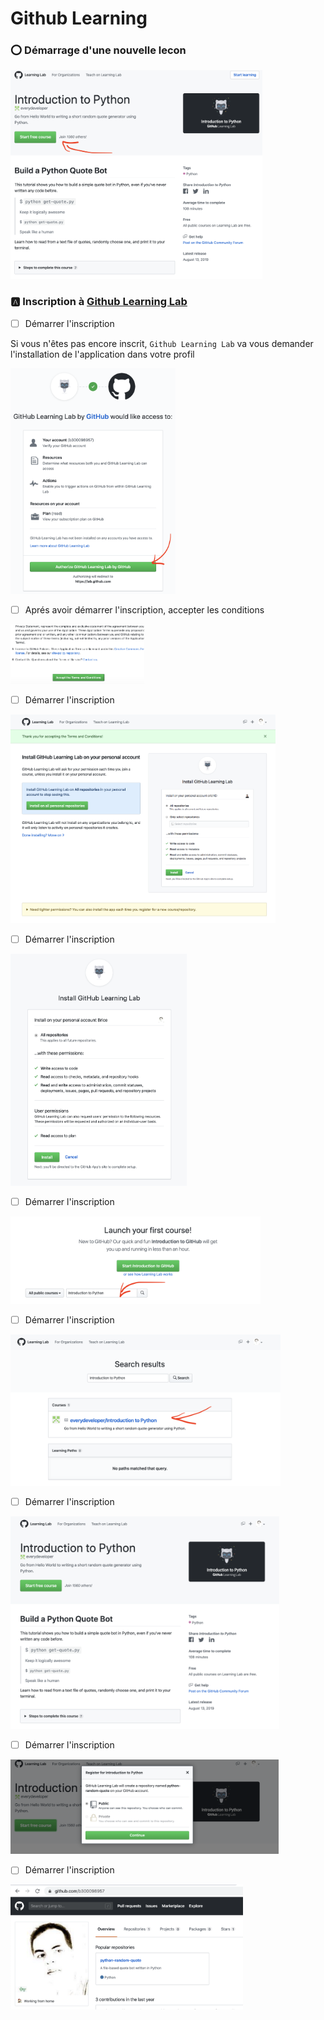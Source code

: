 # Github Learning

### :o: Démarrage d'une nouvelle lecon 

<img src="images/github-learning/-.Start-Learning.png" width="403" height="334" ></img>

### :a: Inscription à [Github Learning Lab](https://lab.github.com/)

- [ ] Démarrer l'inscription

Si vous n'êtes pas encore inscrit, `Github Learning Lab` va vous demander l'installation de l'application dans votre profil

<img src="images/github-learning/0.Start-lab-github.png" width="264" height="361" ></img>

- [ ] Aprés avoir démarrer l'inscription, accepter les conditions

<img src="images/github-learning/1.Accept-Terms.png" width="214" height="95" ></img>

- [ ] Démarrer l'inscription

<img src="images/github-learning/2.Install-on-all-repositories.png" width="424" height="334" ></img>

- [ ] Démarrer l'inscription

<img src="images/github-learning/3.Install-Github-Learning.png" width="282" height="371" ></img>

- [ ] Démarrer l'inscription

<img src="images/github-learning/4.Launch-your-first-course.png" width="400" height="140" ></img>
- [ ] Démarrer l'inscription

<img src="images/github-learning/5.Introduction-Python.png" width="432" height="242" ></img>

- [ ] Démarrer l'inscription

<img src="images/github-learning/6.Start-Free-Course.png" width="430" height="340" ></img>

- [ ] Démarrer l'inscription

<img src="images/github-learning/7.Register-Free-Course.png" width="429" height="151" ></img>

- [ ] Démarrer l'inscription

<img src="images/github-learning/8.Start-Coding.png" width="372" height="200" ></img>
